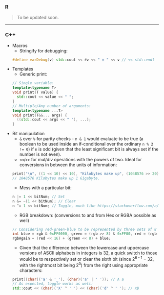 ### R
> To be updated soon.
___
### C++
- Macros
  - Stringify for debugging:
  ```cpp
  #define varDebug(v) std::cout << #v << " = " << v // << std::endl
  ```
- Templates
  - Generic print:
  ```cpp
  // Single variable:
  template<typename T>
  void print(T value) {
    std::cout << value << " ";
  }  
  // Multiple/Any number of arguments:
  template<typename ...T>
  void print(T&&... args) {
    ((std::cout << args << " "), ...);
  }
  ```
- Bit manipulation
  - `&` over `%` for parity checks - `n & 1` would evaluate to be true (a boolean to be used inside an if-conditional over the ordinary `n % 2 != 0`) if `n` is odd (given that the least significant bit is always set if the number is not even).
  - `<<`/`>>` for mul/div operations with the powers of two. Ideal for conversions in between the units of information:
  ```cpp
  print("\n", ((1 << 10) << 10), "Kilobytes make up", (1048576 >> 20), "Gigabyte.");
  // 1048576 Kilobytes make up 1 Gigabyte. 
  ```
  - Mess with a particular bit:
  ```cpp
  n |= 1 << bitNum; // Set
  n &= ~(1 << bitNum); // Clear
  n ^= 1 << bitNum; // Toggle, much like https://stackoverflow.com/a/60946658/11422223
  ```  
  - RGB breakdown: (conversions to and from Hex or RGBA possible as well)
  ```cpp 
  // Considering red-green-blue to be represented by three sets of 8 bits, from left to right or from the MSB to the LSB:
  int blue = rgb & 0xFF0000, green = (rgb >> 8) & 0xFF00, red = (rgb >> 16) & 0xFF;
  rgbAgain = (red << 16) + (green << 8) + blue; 
  ```
  - Given that the difference between the lowercase and uppercase versions of ASCII alphabets in integers is 32, a quick switch to those would be to respectively set or clear the sixth bit (since 2<sup>6 - 1</sup> = 32, with the rightmost bit being 2<sup>0</sup>) from the right using appropriate characters: 
  ```cpp
  print((char)('a' & '_'), (char)('a' | ' ')); // A a
  // As expected, toggle works as well:
  std::cout << (char)('X' ^ ' ') << (char)('d' ^ ' '); // xD 
  ```
